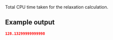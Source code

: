 Total CPU time taken for the relaxation calculation.

## Example output

```json
128.13299999999998
```

